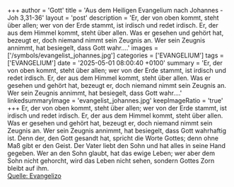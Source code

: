 +++
author = 'Gott'
title = 'Aus dem Heiligen Evangelium nach Johannes - Joh 3,31-36'
layout = 'post'
description = 'Er, der von oben kommt, steht über allen; wer von der Erde stammt, ist irdisch und redet irdisch. Er, der aus dem Himmel kommt, steht über allen. Was er gesehen und gehört hat, bezeugt er, doch niemand nimmt sein Zeugnis an. Wer sein Zeugnis annimmt, hat besiegelt, dass Gott wahr....'
images = ['/symbols/evangelist_johannes.jpg']
categories = ['EVANGELIUM']
tags = ['EVANGELIUM']
date = '2025-05-01 08:00:40 +0100'
summary = 'Er, der von oben kommt, steht über allen; wer von der Erde stammt, ist irdisch und redet irdisch. Er, der aus dem Himmel kommt, steht über allen. Was er gesehen und gehört hat, bezeugt er, doch niemand nimmt sein Zeugnis an. Wer sein Zeugnis annimmt, hat besiegelt, dass Gott wahr....'
linkedsummaryImage = 'evangelist_johannes.jpg'
keepImageRatio = 'true'
+++
Er, der von oben kommt, steht über allen; wer von der Erde stammt, ist irdisch und redet irdisch. Er, der aus dem Himmel kommt, steht über allen.
Was er gesehen und gehört hat, bezeugt er, doch niemand nimmt sein Zeugnis an.
Wer sein Zeugnis annimmt, hat besiegelt, dass Gott wahrhaftig ist.<!--more-->
Denn der, den Gott gesandt hat, spricht die Worte Gottes; denn ohne Maß gibt er den Geist.
Der Vater liebt den Sohn und hat alles in seine Hand gegeben.
Wer an den Sohn glaubt, hat das ewige Leben; wer aber dem Sohn nicht gehorcht, wird das Leben nicht sehen, sondern Gottes Zorn bleibt auf ihm.<br> [Quelle: Evangelizo](https://evangeliumtagfuertag.org/DE/gospel)